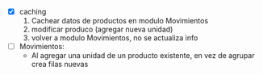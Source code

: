 -   [x] caching
    1. Cachear datos de productos en modulo Movimientos
    2. modificar produco (agregar nueva unidad)
    3. volver a modulo Movimientos, no se actualiza info
-   [ ] Movimientos:
    -   Al agregar una unidad de un producto existente, en vez de agrupar crea filas nuevas
